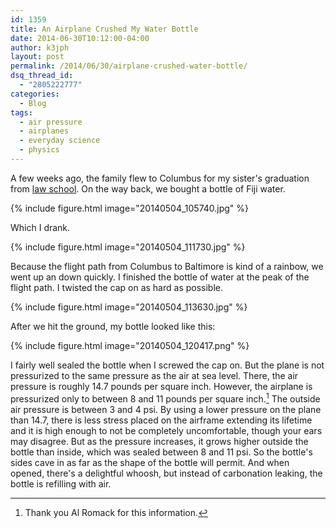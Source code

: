 ```yaml
---
id: 1359
title: An Airplane Crushed My Water Bottle
date: 2014-06-30T10:12:00-04:00
author: k3jph
layout: post
permalink: /2014/06/30/airplane-crushed-water-bottle/
dsq_thread_id:
  - "2805222777"
categories:
  - Blog
tags:
  - air pressure
  - airplanes
  - everyday science
  - physics
---
```

A few weeks ago, the family flew to Columbus for my sister's graduation from [law school](http://www.udayton.edu/law/).  On the way back, we bought a bottle of Fiji water.

{% include figure.html image="20140504_105740.jpg" %}

Which I drank.

{% include figure.html image="20140504_111730.jpg" %}

Because the flight path from Columbus to Baltimore is kind of a rainbow, we went up an down quickly.  I finished the bottle of water at the peak of the flight path.  I twisted the cap on as hard as possible.

{% include figure.html image="20140504_113630.jpg" %}

After we hit the ground, my bottle looked like this:

{% include figure.html image="20140504_120417.png" %}

I fairly well sealed the bottle when I screwed the cap on.  But the plane is not pressurized to the same pressure as the air at sea level.  There, the air pressure is roughly 14.7 pounds per square inch.  However, the airplane is pressurized only to between 8 and 11 pounds per square inch.[^romack]  The outside air pressure is between 3 and 4 psi.  By using a lower pressure on the plane than 14.7, there is less stress placed on the airframe extending its lifetime and it is high enough to not be completely uncomfortable, though your ears may disagree.  But as the pressure increases, it grows higher outside the bottle than inside, which was sealed between 8 and 11 psi.  So the bottle's sides cave in as far as the shape of the bottle will permit.  And when opened, there's a delightful whoosh, but instead of carbonation leaking, the bottle is refilling with air.

[^romack]: Thank you Al Romack for this information.
